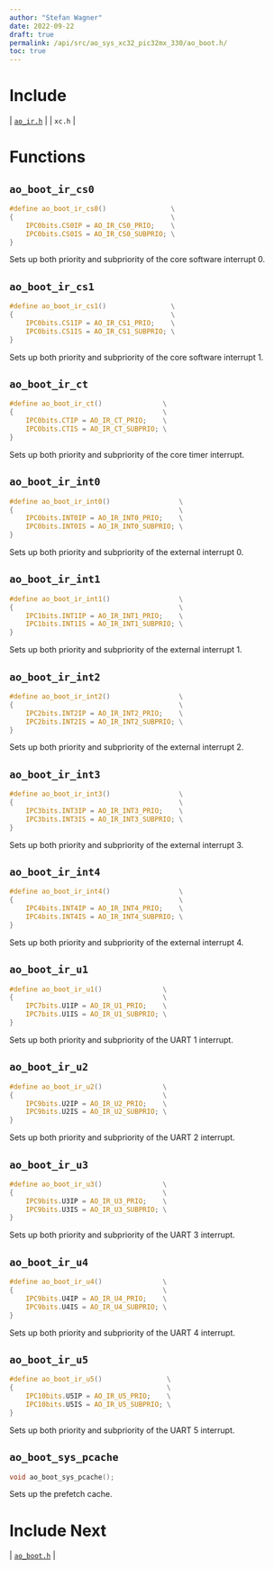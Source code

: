 ```yaml
---
author: "Stefan Wagner"
date: 2022-09-22
draft: true
permalink: /api/src/ao_sys_xc32_pic32mx_330/ao_boot.h/
toc: true
---
```


# Include

| [`ao_ir.h`](ao_ir.h.md) |
| `xc.h` |

# Functions

## `ao_boot_ir_cs0`

```c
#define ao_boot_ir_cs0()                \
{                                       \
    IPC0bits.CS0IP = AO_IR_CS0_PRIO;    \
    IPC0bits.CS0IS = AO_IR_CS0_SUBPRIO; \
}
```

Sets up both priority and subpriority of the core software interrupt 0.

## `ao_boot_ir_cs1`

```c
#define ao_boot_ir_cs1()                \
{                                       \
    IPC0bits.CS1IP = AO_IR_CS1_PRIO;    \
    IPC0bits.CS1IS = AO_IR_CS1_SUBPRIO; \
}
```

Sets up both priority and subpriority of the core software interrupt 1.

## `ao_boot_ir_ct`

```c
#define ao_boot_ir_ct()               \
{                                     \
    IPC0bits.CTIP = AO_IR_CT_PRIO;    \
    IPC0bits.CTIS = AO_IR_CT_SUBPRIO; \
}
```

Sets up both priority and subpriority of the core timer interrupt.

## `ao_boot_ir_int0`

```c
#define ao_boot_ir_int0()                 \
{                                         \
    IPC0bits.INT0IP = AO_IR_INT0_PRIO;    \
    IPC0bits.INT0IS = AO_IR_INT0_SUBPRIO; \
}
```

Sets up both priority and subpriority of the external interrupt 0.

## `ao_boot_ir_int1`

```c
#define ao_boot_ir_int1()                 \
{                                         \
    IPC1bits.INT1IP = AO_IR_INT1_PRIO;    \
    IPC1bits.INT1IS = AO_IR_INT1_SUBPRIO; \
}
```

Sets up both priority and subpriority of the external interrupt 1.

## `ao_boot_ir_int2`

```c
#define ao_boot_ir_int2()                 \
{                                         \
    IPC2bits.INT2IP = AO_IR_INT2_PRIO;    \
    IPC2bits.INT2IS = AO_IR_INT2_SUBPRIO; \
}
```

Sets up both priority and subpriority of the external interrupt 2.

## `ao_boot_ir_int3`

```c
#define ao_boot_ir_int3()                 \
{                                         \
    IPC3bits.INT3IP = AO_IR_INT3_PRIO;    \
    IPC3bits.INT3IS = AO_IR_INT3_SUBPRIO; \
}
```

Sets up both priority and subpriority of the external interrupt 3.

## `ao_boot_ir_int4`

```c
#define ao_boot_ir_int4()                 \
{                                         \
    IPC4bits.INT4IP = AO_IR_INT4_PRIO;    \
    IPC4bits.INT4IS = AO_IR_INT4_SUBPRIO; \
}
```

Sets up both priority and subpriority of the external interrupt 4.

## `ao_boot_ir_u1`

```c
#define ao_boot_ir_u1()               \
{                                     \
    IPC7bits.U1IP = AO_IR_U1_PRIO;    \
    IPC7bits.U1IS = AO_IR_U1_SUBPRIO; \
}
```

Sets up both priority and subpriority of the UART 1 interrupt.

## `ao_boot_ir_u2`

```c
#define ao_boot_ir_u2()               \
{                                     \
    IPC9bits.U2IP = AO_IR_U2_PRIO;    \
    IPC9bits.U2IS = AO_IR_U2_SUBPRIO; \
}
```

Sets up both priority and subpriority of the UART 2 interrupt.

## `ao_boot_ir_u3`

```c
#define ao_boot_ir_u3()               \
{                                     \
    IPC9bits.U3IP = AO_IR_U3_PRIO;    \
    IPC9bits.U3IS = AO_IR_U3_SUBPRIO; \
}
```

Sets up both priority and subpriority of the UART 3 interrupt.

## `ao_boot_ir_u4`

```c
#define ao_boot_ir_u4()               \
{                                     \
    IPC9bits.U4IP = AO_IR_U4_PRIO;    \
    IPC9bits.U4IS = AO_IR_U4_SUBPRIO; \
}
```

Sets up both priority and subpriority of the UART 4 interrupt.

## `ao_boot_ir_u5`

```c
#define ao_boot_ir_u5()                \
{                                      \
    IPC10bits.U5IP = AO_IR_U5_PRIO;    \
    IPC10bits.U5IS = AO_IR_U5_SUBPRIO; \
}
```

Sets up both priority and subpriority of the UART 5 interrupt.

## `ao_boot_sys_pcache`

```c
void ao_boot_sys_pcache();
```

Sets up the prefetch cache.

# Include Next

| [`ao_boot.h`](../ao_sys_xc32_pic32mx/ao_boot.h.md) |
